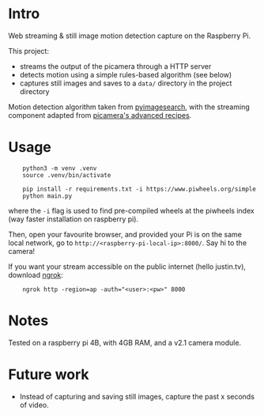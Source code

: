 # Intro

Web streaming & still image motion detection capture on the Raspberry Pi.

This project:
- streams the output of the picamera through a HTTP server
- detects motion using a simple rules-based algorithm (see below)
- captures still images and saves to a `data/` directory in the project directory

Motion detection algorithm taken from [pyimagesearch](https://pyimagesearch.com/2015/06/01/home-surveillance-and-motion-detection-with-the-raspberry-pi-python-and-opencv/), with the streaming component adapted from  [picamera's advanced recipes](https://picamera.readthedocs.io/en/latest/recipes2.html).

# Usage
```
    python3 -m venv .venv
    source .venv/bin/activate

    pip install -r requirements.txt -i https://www.piwheels.org/simple
    python main.py
```

where the `-i` flag is used to find pre-compiled wheels at the piwheels index (way faster installation on raspberry pi).

Then, open your favourite browser, and provided your Pi is on the same local network, go to `http://<raspberry-pi-local-ip>:8000/`. Say hi to the camera!

If you want your stream accessible on the public internet (hello justin.tv), download [ngrok](https://ngrok.com/):

```
    ngrok http -region=ap -auth="<user>:<pw>" 8000
```

# Notes

Tested on a raspberry pi 4B, with 4GB RAM, and a v2.1 camera module.

# Future work

- Instead of capturing and saving still images, capture the past x seconds of video.